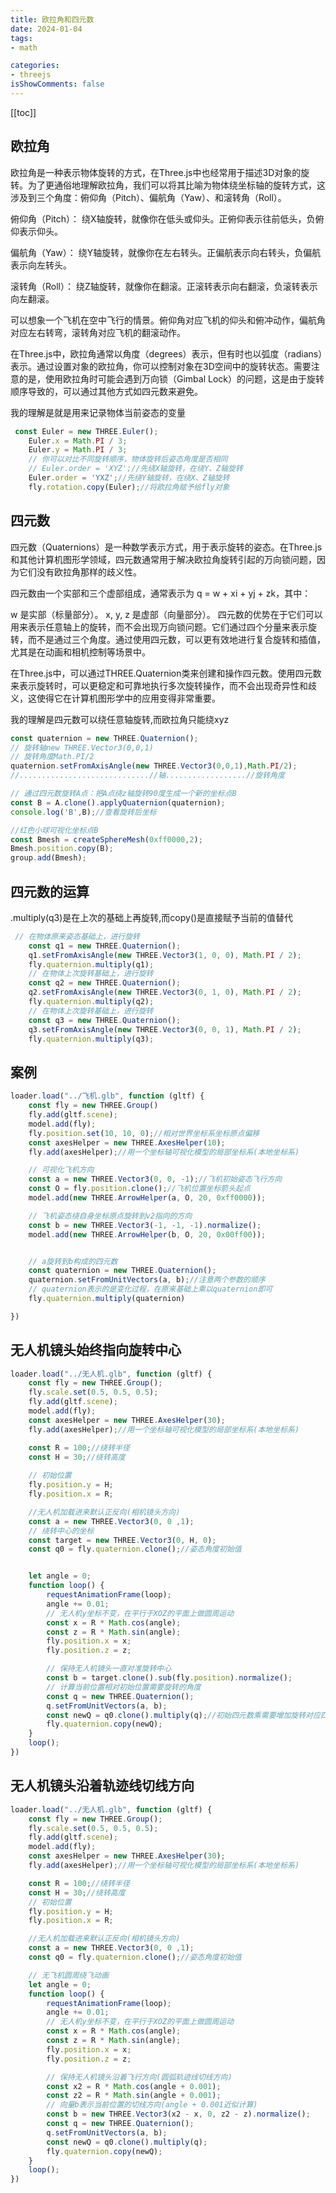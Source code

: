 ```yaml
---
title: 欧拉角和四元数
date: 2024-01-04
tags: 
- math

categories:
- threejs
isShowComments: false
---
```


<Boxx/>

<!-- more -->

[[toc]]

## 欧拉角
欧拉角是一种表示物体旋转的方式，在Three.js中也经常用于描述3D对象的旋转。为了更通俗地理解欧拉角，我们可以将其比喻为物体绕坐标轴的旋转方式，这涉及到三个角度：俯仰角（Pitch）、偏航角（Yaw）、和滚转角（Roll）。

俯仰角（Pitch）： 绕X轴旋转，就像你在低头或仰头。正俯仰表示往前低头，负俯仰表示仰头。

偏航角（Yaw）： 绕Y轴旋转，就像你在左右转头。正偏航表示向右转头，负偏航表示向左转头。

滚转角（Roll）： 绕Z轴旋转，就像你在翻滚。正滚转表示向右翻滚，负滚转表示向左翻滚。

可以想象一个飞机在空中飞行的情景。俯仰角对应飞机的仰头和俯冲动作，偏航角对应左右转弯，滚转角对应飞机的翻滚动作。

在Three.js中，欧拉角通常以角度（degrees）表示，但有时也以弧度（radians）表示。通过设置对象的欧拉角，你可以控制对象在3D空间中的旋转状态。需要注意的是，使用欧拉角时可能会遇到万向锁（Gimbal Lock）的问题，这是由于旋转顺序导致的，可以通过其他方式如四元数来避免。

我的理解是就是用来记录物体当前姿态的变量
```javascript
 const Euler = new THREE.Euler();
    Euler.x = Math.PI / 3;
    Euler.y = Math.PI / 3;
    // 你可以对比不同旋转顺序，物体旋转后姿态角度是否相同
    // Euler.order = 'XYZ';//先绕X轴旋转，在绕Y、Z轴旋转
    Euler.order = 'YXZ';//先绕Y轴旋转，在绕X、Z轴旋转
    fly.rotation.copy(Euler);//将欧拉角赋予给fly对象
```
## 四元数
四元数（Quaternions）是一种数学表示方式，用于表示旋转的姿态。在Three.js和其他计算机图形学领域，四元数通常用于解决欧拉角旋转引起的万向锁问题，因为它们没有欧拉角那样的歧义性。

四元数由一个实部和三个虚部组成，通常表示为 q = w + xi + yj + zk，其中：

w 是实部（标量部分）。
x, y, z 是虚部（向量部分）。
四元数的优势在于它们可以用来表示任意轴上的旋转，而不会出现万向锁问题。它们通过四个分量来表示旋转，而不是通过三个角度。通过使用四元数，可以更有效地进行复合旋转和插值，尤其是在动画和相机控制等场景中。

在Three.js中，可以通过THREE.Quaternion类来创建和操作四元数。使用四元数来表示旋转时，可以更稳定和可靠地执行多次旋转操作，而不会出现奇异性和歧义，这使得它在计算机图形学中的应用变得非常重要。

我的理解是四元数可以绕任意轴旋转,而欧拉角只能绕xyz
```javascript
const quaternion = new THREE.Quaternion();
// 旋转轴new THREE.Vector3(0,0,1)
// 旋转角度Math.PI/2
quaternion.setFromAxisAngle(new THREE.Vector3(0,0,1),Math.PI/2);
//.............................//轴..................//旋转角度

// 通过四元数旋转A点：把A点绕z轴旋转90度生成一个新的坐标点B
const B = A.clone().applyQuaternion(quaternion);
console.log('B',B);//查看旋转后坐标

//红色小球可视化坐标点B 
const Bmesh = createSphereMesh(0xff0000,2);
Bmesh.position.copy(B);
group.add(Bmesh);
```
## 四元数的运算
.multiply(q3)是在上次的基础上再旋转,而copy()是直接赋予当前的值替代
```javascript
 // 在物体原来姿态基础上，进行旋转
    const q1 = new THREE.Quaternion();
    q1.setFromAxisAngle(new THREE.Vector3(1, 0, 0), Math.PI / 2);
    fly.quaternion.multiply(q1);
    // 在物体上次旋转基础上，进行旋转
    const q2 = new THREE.Quaternion();
    q2.setFromAxisAngle(new THREE.Vector3(0, 1, 0), Math.PI / 2);
    fly.quaternion.multiply(q2);
    // 在物体上次旋转基础上，进行旋转
    const q3 = new THREE.Quaternion();
    q3.setFromAxisAngle(new THREE.Vector3(0, 0, 1), Math.PI / 2);
    fly.quaternion.multiply(q3);
```
## 案例
```javascript
loader.load("../飞机.glb", function (gltf) {
    const fly = new THREE.Group()
    fly.add(gltf.scene);
    model.add(fly);
    fly.position.set(10, 10, 0);//相对世界坐标系坐标原点偏移
    const axesHelper = new THREE.AxesHelper(10);
    fly.add(axesHelper);//用一个坐标轴可视化模型的局部坐标系(本地坐标系)

    // 可视化飞机方向
    const a = new THREE.Vector3(0, 0, -1);//飞机初始姿态飞行方向
    const O = fly.position.clone();//飞机位置坐标箭头起点
    model.add(new THREE.ArrowHelper(a, O, 20, 0xff0000));

    // 飞机姿态绕自身坐标原点旋转到v2指向的方向
    const b = new THREE.Vector3(-1, -1, -1).normalize();
    model.add(new THREE.ArrowHelper(b, O, 20, 0x00ff00));


    // a旋转到b构成的四元数
    const quaternion = new THREE.Quaternion();
    quaternion.setFromUnitVectors(a, b);//注意两个参数的顺序
    // quaternion表示的是变化过程，在原来基础上乘以quaternion即可
    fly.quaternion.multiply(quaternion)

})
```
## 无人机镜头始终指向旋转中心
```javascript
loader.load("../无人机.glb", function (gltf) {
    const fly = new THREE.Group();
    fly.scale.set(0.5, 0.5, 0.5);
    fly.add(gltf.scene);
    model.add(fly);
    const axesHelper = new THREE.AxesHelper(30);
    fly.add(axesHelper);//用一个坐标轴可视化模型的局部坐标系(本地坐标系)

    const R = 100;//绕转半径
    const H = 30;//绕转高度
    
    // 初始位置
    fly.position.y = H;
    fly.position.x = R;

    //无人机加载进来默认正反向(相机镜头方向)
    const a = new THREE.Vector3(0, 0 ,1);
    // 绕转中心的坐标
    const target = new THREE.Vector3(0, H, 0);
    const q0 = fly.quaternion.clone();//姿态角度初始值


    let angle = 0;
    function loop() {
        requestAnimationFrame(loop);
        angle += 0.01;
        // 无人机y坐标不变，在平行于XOZ的平面上做圆周运动
        const x = R * Math.cos(angle);
        const z = R * Math.sin(angle);
        fly.position.x = x;
        fly.position.z = z;

        // 保持无人机镜头一直对准旋转中心
        const b = target.clone().sub(fly.position).normalize();
        // 计算当前位置相对初始位置需要旋转的角度
        const q = new THREE.Quaternion();
        q.setFromUnitVectors(a, b);
        const newQ = q0.clone().multiply(q);//初始四元数乘需要增加旋转对应四元数q
        fly.quaternion.copy(newQ);
    }
    loop();
})
```
## 无人机镜头沿着轨迹线切线方向
```javascript
loader.load("../无人机.glb", function (gltf) {
    const fly = new THREE.Group();
    fly.scale.set(0.5, 0.5, 0.5);
    fly.add(gltf.scene);
    model.add(fly);
    const axesHelper = new THREE.AxesHelper(30);
    fly.add(axesHelper);//用一个坐标轴可视化模型的局部坐标系(本地坐标系)

    const R = 100;//绕转半径
    const H = 30;//绕转高度
    // 初始位置
    fly.position.y = H;
    fly.position.x = R;

    //无人机加载进来默认正反向(相机镜头方向)
    const a = new THREE.Vector3(0, 0 ,1);
    const q0 = fly.quaternion.clone();//姿态角度初始值

    // 无飞机圆周绕飞动画
    let angle = 0;
    function loop() {
        requestAnimationFrame(loop);
        angle += 0.01;
        // 无人机y坐标不变，在平行于XOZ的平面上做圆周运动
        const x = R * Math.cos(angle);
        const z = R * Math.sin(angle);
        fly.position.x = x;
        fly.position.z = z;

        // 保持无人机镜头沿着飞行方向(圆弧轨迹线切线方向)
        const x2 = R * Math.cos(angle + 0.001);
        const z2 = R * Math.sin(angle + 0.001);
        // 向量b表示当前位置的切线方向(angle + 0.001近似计算)
        const b = new THREE.Vector3(x2 - x, 0, z2 - z).normalize();
        const q = new THREE.Quaternion();
        q.setFromUnitVectors(a, b);
        const newQ = q0.clone().multiply(q);
        fly.quaternion.copy(newQ);
    }
    loop();
})
```